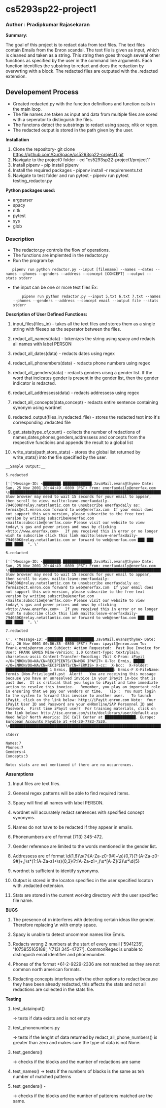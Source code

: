 # cs5293sp22-project1
### Author : Pradipkumar Rajasekaran

__Summary:__

The goal of this project is to redact data from text files. The text files contain Emails from the Enron scandal. The text file is given as input,
which is cleaned and taken as a string. This string then goes through several other functions as specified by the user in the command line arguments.
Each function identifies the substring to redact and does the redaction by overwrting with a block. The redacted files are outputed with the .redacted extension.
 
## Developement Process

- Created redacted.py with the function definifions and function calls in the main loop.
- The file names are taken as input and data from multiple files are sored with a seperator to distinguish the files.
- The functons detect the substrings to redact using spacy, nltk or regex.
- The redacted output is stored in the path given by the user.

__Installation__


1. Clone the repository- git clone https://github.com/CurSpace/cs5293sp22-project1.git
2. Navigate to the project0 folder - cd "cs5293sp22-project1/project1"
3. Install pipenv - pip install pipenv
4. Install the required packages - pipenv install -r requirements.txt
5. Navigate to test folder and run pytest - pipenv run pytest testing_redactor.py


__Python packages used:__

- argparser
- spacy
- nltk
- pytest
- sys
- glob

### Description

- The redactor.py controls the flow of operations.
- The functions are implemted in the redactor.py
- Run the program by:
```
   pipenv run python redactor.py --input [filename] --names --dates --names --phones --genders --address --concept [CONCEPT] --output --stats stderr
```
- the input can be one or more text files
   Ex: 
   
   ```
       pipenv run python redactor.py --input 5.txt 6.txt 7.txt --names --phones --genders --address --concept email --output file --stats stderr
   ```

 
 __Description of User Defined Functions:__
 
 1. input_files(files_in) - takes all the text files and stores them as a single string  with filesep as the seperator between the files.
 
 2. redact_all_names(data) - tokenizes the string using spacy and redacts all names with label PERSON

 3. redact_all_dates(data) - redacts dates using regex

 4. redact_all_phonembers(data) - redacts phone numbers using regex

 5. redact_all_genders(data) - redacts genders uisng a gender list. If the word that incicates gender is present in the gender list, then 
    the gender indicator is redacted.

 6. redact_all_addressess(data) - redacts addressess using regex

 7. redact_all_concepts(data,concept) - redacts entire sentence containing synonym using wordnet

 8. redacted_output(files_in,redacted_file) - stores the redacted text into it's corresponding .redacted file

 9. get_stats(type_of,count) - collects the number of redactions of names,dates,phones,genders,addressess and concepts from the respective 
                        	functioins and appends the result to a global list

 10. write_stats(path,store_stats) - stores the global list returned by write_stats() into the file specified by the user.
    
  
        

    __Sample Output:__
   
 ```
5.redacted

['["Message-ID: <████████.█████████████.JavaMail.evans@thyme> Date: Sun, 25 Nov 2001 20:44:49 -0800 (PST) From: enerfaxdaily@enerfax.com \n███████████████████████████████████████████████████████████████████████████████████████████████████████████████████████████████████████████████████████████████████████████████████████████████████████████████████████████████████████████████████████████████████████████████████████████████████████████████████████████████████████████████████████████████████████████████████████████████████████████████████████████████ Slow browser may need to wait 15 seconds for your email to appear, then scroll to view. mailto:leave-enerfaxdaily-794030K@relay.netatlantic.com to unsubscribe enerfaxdaily as: fermis@ect.enron.com forward to web@enerfax.com  If your email does not support this web version, please subscribe to the free text version by writing subscribe@enerfax.com <mailto:subscribe@enerfax.com> Please visit our website to view today\'s gas and power prices and news by clicking <http://www.enerfax.com>   If you received this in error or no longer wish to subscribe click this link mailto:leave-enerfaxdaily-794030K@relay.netatlantic.com or forward to web@enerfax.com ███ ███ ███ ████  ", \'

6.redacted

['["Message-ID: <████████.█████████████.JavaMail.evans@thyme> Date: Sun, 25 Nov 2001 20:44:49 -0800 (PST) From: enerfaxdaily@enerfax.com \n███████████████████████████████████████████████████████████████████████████████████████████████████████████████████████████████████████████████████████████████████████████████████████████████████████████████████████████████████████████████████████████████████████████████████████████████████████████████████████████████████████████████████████████████████████████████████████████████████████████████████████████████ Slow browser may need to wait 15 seconds for your email to appear, then scroll to view. mailto:leave-enerfaxdaily-794030K@relay.netatlantic.com to unsubscribe enerfaxdaily as: fermis@ect.enron.com forward to web@enerfax.com  If your email does not support this web version, please subscribe to the free text version by writing subscribe@enerfax.com <mailto:subscribe@enerfax.com> Please visit our website to view today\'s gas and power prices and news by clicking <http://www.enerfax.com>   If you received this in error or no longer wish to subscribe click this link mailto:leave-enerfaxdaily-794030K@relay.netatlantic.com or forward to web@enerfax.com ███ ███ ███ ████  ", \'

7.redacted

\', \'Message-ID: <███████.█████████████.JavaMail.evans@thyme> Date: Sat, 26 Nov 0001 00:06:35 -0800 (PST) From: ipayit@enron.com To: frank.ermis@enron.com Subject: Action Requested:  Past Due Invoice for User: FRANK ERMIS Mime-Version: 1.0 Content-Type: text/plain; charset=us-ascii Content-Transfer-Encoding: 7bit X-From: iPayit </O=ENRON/OU=NA/CN=RECIPIENTS/CN=MBX IPAYIT> X-To: Ermis, █████ </O=ENRON/OU=NA/CN=RECIPIENTS/CN=FERMIS> X-cc:  X-bcc:  X-Folder:  ███████████████████ 1 Ermis, ████████████████████: Ermis-F X-FileName: fermis (Non-Privileged).pst  Alert!   You are receiving this message because you have an unresolved invoice in your iPayit in-box that is past due.  It is critical that you login to iPayit and take immediate action to resolve this invoice.   Remember, you play an important role in ensuring that we pay our vendors on time.   Tip!:  You must login to the system to forward this invoice to another user.   To launch iPayit, click on the link below: http://iPayit.enron.com Note:  Your iPayit User ID and Password are your eHRonline/SAP Personnel ID and Password.  First time iPayit user?  For training materials, click on the link below: http://isc.enron.com/site/doclibrary/user/default.asp  Need help? North America: ISC Call Center at ██████████████. Europe: European Accounts Payable at +44-20-7783-7520. \n██████████████████████████████████████████████████████████████████████']

stderr

Names:7
Phones:7
Genders:4
Concepts:3

Note: stats are not mentioned if there are no occurrences.
 ```
__Assumptions__

1. Input files are text files.

2. General regex patterns will be able to find required items.

3. Spacy will find all names with label PERSON.

4. wordnet will accurately redact sentences with specified concept synonyms.

5. Names do not have to be redacted if they appear in emails. 

6. Phonenumbers are of format (713) 345-472.

7. Gender reference are limited to the words mentioned in the gender list.

8. Addressess are of format \d{1,6}\s(?:[A-Za-z0-9#]+\s){0,7}(?:[A-Za-z0-9#]+,)\s*(?:[A-Za-z]+\s){0,3}(?:[A-Za-z]+,)\s*[A-Z]{2}\s*\d{5}

9. wordnet is sufficient to identify synonyms.

10. Output is stored in the locaton specifiec in the user specified locaton with .redacted extension.

11. Stats are stored in the current working directory with the user specifiec file name.
 
__BUGS__

1. The presence of \n interferes with detecting certain ideas like gender. Therefore replacing \n with empty space.

2. Spacy is unable to detect uncommon names like Emris.

3. Redacts wrong 2 numbers at the start of every email ['5941235', '1075855165188', '(713) 345-4727']. CommonRegex is unable to distinguish email identifier and phonenumber.

4. Phones of the format +61-2-9229-2336 are not matched as they are not common north american formats.

5. Redacting concepts interferes with the other options to redact because they have been already redacted, this affects the stats and not all redactions are collected in the stats file.

   


__Testing__

1. test_datainput()

   -> tests if data exists and is not empty

2. test_phonenumbers.py

   -> tests if the lenght of data returned by redact_all_phone_numbers() is greater than zero and makes sure the type of data is not None.

3. test_genders() 

   -> checks if the blocks and the number of redactions are same
   
4. test_names() 
     -> tests if the numbers of blacks is the same as teh number of matched patterns 

5. test_genders() - 
 
    -> checks if the blocks and the number of patterens matched are the same.

 
 

